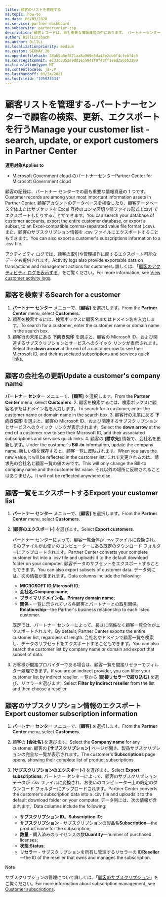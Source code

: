 ```yaml
---
title: 顧客のリストを管理する
ms.topic: how-to
ms.date: 06/03/2020
ms.service: partner-dashboard
ms.subservice: partnercenter-csp
description: 顧客レコードは、最も重要な情報資産の中にあります。 パートナーセンターの顧客リストに関する情報を表示、検索、更新、& エクスポートする方法について説明します。
author: BillLinzbach
ms.author: BillLi
ms.localizationpriority: medium
ms.custom: SEOMAY.20
ms.openlocfilehash: 38ab5b3ef871aa8a969e8da48e2cb6f4cfebf4c6
ms.sourcegitcommit: ec33c2352a9dd3e5a941f0f42ff1e8d256bb2399
ms.translationtype: MT
ms.contentlocale: ja-JP
ms.lasthandoff: 03/24/2021
ms.locfileid: "105028334"
---
```

# <a name="manage-your-customer-list---search-update-or-export-customers-in-partner-center"></a><span data-ttu-id="74dba-104">顧客リストを管理する-パートナーセンターで顧客の検索、更新、エクスポートを行う</span><span class="sxs-lookup"><span data-stu-id="74dba-104">Manage your customer list - search, update, or export customers in Partner Center</span></span>

<span data-ttu-id="74dba-105">**適用対象**</span><span class="sxs-lookup"><span data-stu-id="74dba-105">**Applies to**</span></span>

- <span data-ttu-id="74dba-106">Microsoft Government cloud のパートナーセンター</span><span class="sxs-lookup"><span data-stu-id="74dba-106">Partner Center for Microsoft Government cloud</span></span>

<span data-ttu-id="74dba-107">顧客の記録は、パートナー センターでの最も重要な情報資産の 1 つです。</span><span class="sxs-lookup"><span data-stu-id="74dba-107">Customer records are among your most important information assets in Partner Center.</span></span> <span data-ttu-id="74dba-108">顧客アカウントのデータベースを検索したり、顧客データベース全体またはサブセットを Excel 互換のコンマ区切り値ファイル形式 (.csv) でエクスポートしたりすることができます。</span><span class="sxs-lookup"><span data-stu-id="74dba-108">You can search your database of customer accounts, export the entire customer database, or export a subset, to an Excel-compatible comma-separated value file format (.csv).</span></span> <span data-ttu-id="74dba-109">また、顧客のサブスクリプション情報を .csv ファイルにエクスポートすることもできます。</span><span class="sxs-lookup"><span data-stu-id="74dba-109">You can also export a customer's subscriptions information to a .csv file.</span></span>

<span data-ttu-id="74dba-110">アクティビティ ログでは、顧客の取引や管理操作に関するエクスポート可能なデータも提供されます。</span><span class="sxs-lookup"><span data-stu-id="74dba-110">Activity logs also provide exportable data on transactions and management actions for customers.</span></span> <span data-ttu-id="74dba-111">詳しくは、「[顧客のアクティビティ ログを表示する](activity-logs.md)」をご覧ください。</span><span class="sxs-lookup"><span data-stu-id="74dba-111">For more information, see [View customer activity logs](activity-logs.md).</span></span>

## <a name="search-for-a-customer"></a><span data-ttu-id="74dba-112">顧客を検索する</span><span class="sxs-lookup"><span data-stu-id="74dba-112">Search for a customer</span></span>

1. <span data-ttu-id="74dba-113">**パートナー センター** メニューで、**[顧客]** を選択します。</span><span class="sxs-lookup"><span data-stu-id="74dba-113">From the **Partner Center** menu, select **Customers**.</span></span>
2. <span data-ttu-id="74dba-114">顧客を検索するには、検索ボックスに顧客名またはドメイン名を入力します。</span><span class="sxs-lookup"><span data-stu-id="74dba-114">To search for a customer, enter the customer name or domain name in the search box.</span></span>
3. <span data-ttu-id="74dba-115">顧客行の末尾にある **下向き矢印** を選ぶと、顧客の Microsoft ID、および関連するサブスクリプションとサービスへのクイック リンクが表示されます。</span><span class="sxs-lookup"><span data-stu-id="74dba-115">Select the **down arrow** at the end of a customer row to see their Microsoft ID, and their associated subscriptions and services quick links.</span></span>

## <a name="update-a-customers-company-name"></a><span data-ttu-id="74dba-116">顧客の会社名の更新</span><span class="sxs-lookup"><span data-stu-id="74dba-116">Update a customer's company name</span></span>

<span data-ttu-id="74dba-117">**パートナー センター** メニューで、**[顧客]** を選択します。</span><span class="sxs-lookup"><span data-stu-id="74dba-117">From the **Partner Center** menu, select **Customers**.</span></span>
2. <span data-ttu-id="74dba-118">顧客を検索するには、検索ボックスに顧客名またはドメイン名を入力します。</span><span class="sxs-lookup"><span data-stu-id="74dba-118">To search for a customer, enter the customer name or domain name in the search box.</span></span>
3. <span data-ttu-id="74dba-119">顧客行の末尾にある **下向き矢印** を選ぶと、顧客の Microsoft ID、および関連するサブスクリプションとサービスへのクイック リンクが表示されます。</span><span class="sxs-lookup"><span data-stu-id="74dba-119">Select the **down arrow** at the end of a customer row to see their Microsoft ID, and their associated subscriptions and services quick links.</span></span>
4. <span data-ttu-id="74dba-120">顧客の **[請求先]** 情報で、会社名を更新します。</span><span class="sxs-lookup"><span data-stu-id="74dba-120">Under the customer's **Bill-to** information, update the company name.</span></span> <span data-ttu-id="74dba-121">新しい値を保存すると、顧客一覧に反映されます。</span><span class="sxs-lookup"><span data-stu-id="74dba-121">When you save the new value, it will be reflected in the customer list.</span></span> <span data-ttu-id="74dba-122">これで変更されるのは、請求先の会社名と顧客一覧の値のみです。</span><span class="sxs-lookup"><span data-stu-id="74dba-122">This will only change the Bill-to company name and the customer list value.</span></span> <span data-ttu-id="74dba-123">それ以外の場所に反映されることはありません。</span><span class="sxs-lookup"><span data-stu-id="74dba-123">It will not be reflected anywhere else.</span></span>

## <a name="export-your-customer-list"></a><span data-ttu-id="74dba-124">顧客一覧をエクスポートする</span><span class="sxs-lookup"><span data-stu-id="74dba-124">Export your customer list</span></span>

1. <span data-ttu-id="74dba-125">**パートナー センター** メニューで、**[顧客]** を選択します。</span><span class="sxs-lookup"><span data-stu-id="74dba-125">From the **Partner Center** menu, select **Customers**.</span></span>
2. <span data-ttu-id="74dba-126">**[顧客のエクスポート]** を選びます。</span><span class="sxs-lookup"><span data-stu-id="74dba-126">Select **Export customers**.</span></span>

   <span data-ttu-id="74dba-127">パートナー センターによって、顧客一覧全体が .csv ファイルに変換され、そのファイルがお使いのコンピューターにある既定のダウンロード フォルダーにアップロードされます。</span><span class="sxs-lookup"><span data-stu-id="74dba-127">Partner Center converts your complete customer list into a .csv file and uploads it to the default download folder on your computer.</span></span> <span data-ttu-id="74dba-128">顧客データのサブセットをエクスポートすることもできます。</span><span class="sxs-lookup"><span data-stu-id="74dba-128">You can also export subsets of customer data.</span></span> <span data-ttu-id="74dba-129">データ列には、次の情報が含まれます。</span><span class="sxs-lookup"><span data-stu-id="74dba-129">Data columns include the following:</span></span>

   - <span data-ttu-id="74dba-130">**MICROSOFT ID**;</span><span class="sxs-lookup"><span data-stu-id="74dba-130">**Microsoft ID**;</span></span>
   - <span data-ttu-id="74dba-131">**会社名**;</span><span class="sxs-lookup"><span data-stu-id="74dba-131">**Company name**;</span></span>
   - <span data-ttu-id="74dba-132">**プライマリドメイン名**。</span><span class="sxs-lookup"><span data-stu-id="74dba-132">**Primary domain name**;</span></span>
   - <span data-ttu-id="74dba-133">**関係** - 一覧に示されている各顧客とパートナーとの取引関係。</span><span class="sxs-lookup"><span data-stu-id="74dba-133">**Relationship**—the Partner's business relationship to each listed customer.</span></span>

    <span data-ttu-id="74dba-134">既定では、パートナー センターによって、長さに関係なく顧客一覧全体がエクスポートされます。</span><span class="sxs-lookup"><span data-stu-id="74dba-134">By default, Partner Center exports the entire customer list, regardless of length.</span></span> <span data-ttu-id="74dba-135">会社名やドメインで顧客一覧を検索し、データのサブセットをエクスポートすることもできます。</span><span class="sxs-lookup"><span data-stu-id="74dba-135">You can also search the customer list by company name or domain and export that subset of data.</span></span>

3. <span data-ttu-id="74dba-136">お客様が間接プロバイダーである場合は、顧客一覧を間接リセラーでフィルター処理できます。</span><span class="sxs-lookup"><span data-stu-id="74dba-136">If you are an indirect provider, you can filter your customer list by indirect reseller.</span></span> <span data-ttu-id="74dba-137">一覧から **[間接リセラーで絞り込む]** を選び、リセラーを選びます。</span><span class="sxs-lookup"><span data-stu-id="74dba-137">Select **Filter by indirect reseller** from the list and then choose a reseller.</span></span>


## <a name="export-customer-subscription-information"></a><span data-ttu-id="74dba-138">顧客のサブスクリプション情報のエクスポート</span><span class="sxs-lookup"><span data-stu-id="74dba-138">Export customer subscription information</span></span>

1. <span data-ttu-id="74dba-139">**パートナー センター** メニューで、**[顧客]** を選択します。</span><span class="sxs-lookup"><span data-stu-id="74dba-139">From the **Partner Center** menu, select **Customers**.</span></span>

2. <span data-ttu-id="74dba-140">顧客の **[会社名]** を選びます。</span><span class="sxs-lookup"><span data-stu-id="74dba-140">Select the **Company name** for any customer.</span></span> <span data-ttu-id="74dba-141">顧客の **[サブスクリプション]** ページが開き、製品サブスクリプションの完全な一覧が表示されます。</span><span class="sxs-lookup"><span data-stu-id="74dba-141">The customer's **Subscriptions** page opens, showing their complete list of product subscriptions.</span></span>

3. <span data-ttu-id="74dba-142">**[サブスクリプションのエクスポート]** を選びます。</span><span class="sxs-lookup"><span data-stu-id="74dba-142">Select **Export subscriptions**.</span></span> <span data-ttu-id="74dba-143">パートナー センターによって、顧客のサブスクリプション データが .csv ファイルに変換され、お使いのコンピューター上の既定のダウンロード フォルダーにアップロードされます。</span><span class="sxs-lookup"><span data-stu-id="74dba-143">Partner Center converts the customer's subscription data into a .csv file and uploads it to the default download folder on your computer.</span></span> <span data-ttu-id="74dba-144">データ列には、次の情報が含まれます。</span><span class="sxs-lookup"><span data-stu-id="74dba-144">Data columns include the following:</span></span>
   - <span data-ttu-id="74dba-145">**サブスクリプション ID**。</span><span class="sxs-lookup"><span data-stu-id="74dba-145">**Subscription ID**;</span></span>
   - <span data-ttu-id="74dba-146">**サブスクリプション** - サブスクリプションの製品名</span><span class="sxs-lookup"><span data-stu-id="74dba-146">**Subscription**—the product name for the subscription;</span></span>
   - <span data-ttu-id="74dba-147">**数量** - 購入済みのライセンスの数</span><span class="sxs-lookup"><span data-stu-id="74dba-147">**Quantity**—number of purchased licenses;</span></span>
   - <span data-ttu-id="74dba-148">**状態**;</span><span class="sxs-lookup"><span data-stu-id="74dba-148">**Status**;</span></span>
   - <span data-ttu-id="74dba-149">**リセラー** - サブスクリプションを所有し管理するリセラーの ID</span><span class="sxs-lookup"><span data-stu-id="74dba-149">**Reseller**—the ID of the reseller that owns and manages the subscription.</span></span>

> [!NOTE]  
> <span data-ttu-id="74dba-150">サブスクリプションの管理について詳しくは、「[顧客のサブスクリプション](customer-subscriptions.md)」をご覧ください。</span><span class="sxs-lookup"><span data-stu-id="74dba-150">For more information about subscription management, see [Customer subscriptions](customer-subscriptions.md).</span></span>
